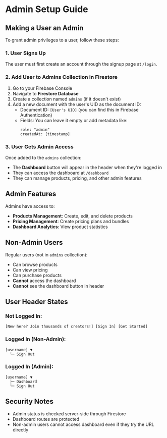 # Admin Setup Guide

## Making a User an Admin

To grant admin privileges to a user, follow these steps:

### 1. User Signs Up
The user must first create an account through the signup page at `/login`.

### 2. Add User to Admins Collection in Firestore

1. Go to your Firebase Console
2. Navigate to **Firestore Database**
3. Create a collection named `admins` (if it doesn't exist)
4. Add a new document with the user's UID as the document ID:
   - Document ID: `[User's UID]` (you can find this in Firebase Authentication)
   - Fields: You can leave it empty or add metadata like:
     ```
     role: "admin"
     createdAt: [timestamp]
     ```

### 3. User Gets Admin Access

Once added to the `admins` collection:
- The **Dashboard** button will appear in the header when they're logged in
- They can access the dashboard at `/dashboard`
- They can manage products, pricing, and other admin features

## Admin Features

Admins have access to:
- **Products Management**: Create, edit, and delete products
- **Pricing Management**: Create pricing plans and bundles
- **Dashboard Analytics**: View product statistics

## Non-Admin Users

Regular users (not in `admins` collection):
- Can browse products
- Can view pricing
- Can purchase products
- **Cannot** access the dashboard
- **Cannot** see the dashboard button in header

## User Header States

### Not Logged In:
```
[New here? Join thousands of creators!] [Sign In] [Get Started]
```

### Logged In (Non-Admin):
```
[username] ▼
  └─ Sign Out
```

### Logged In (Admin):
```
[username] ▼
  ├─ Dashboard
  └─ Sign Out
```

## Security Notes

- Admin status is checked server-side through Firestore
- Dashboard routes are protected
- Non-admin users cannot access dashboard even if they try the URL directly
